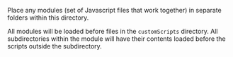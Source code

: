 Place any modules (set of Javascript files that work together) in separate folders within this directory.

All modules will be loaded before files in the `customScripts` directory. All subdirectories within the module will have their contents loaded before the scripts outside the subdirectory.